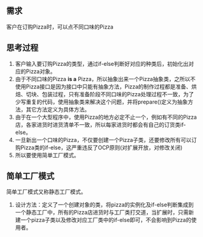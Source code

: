 ## 需求

客户在订购Pizza时，可以点不同口味的Pizza

## 思考过程

1. 客户输入要订购Pizza的类型，通过if-else判断好对应的种类后，初始化出对应的Pizza对象。
2. 由于不同口味的Pizza **is a** Pizza，所以抽象出来一个Pizza抽象类，之所以不使用Pizza接口是因为接口中只能有抽象方法，Pizza的制作过程都是准备、烘焙、切块、包装过程，只有准备阶段不同口味的Pizza处理过程不一致，为了少写重复的代码，使用抽象类来解决这个问题，并将prepare()定义为抽象方法，其它方法定义为具体方法。
3. 由于在一个大型程序中，使用Pizza的地方必定不止一个，例如有不同的Pizza店，各家进货时进货清单不一致，所以每家进货时都会有自己的订货类if-else。
4. 一旦新出一个口味的Pizza，不仅要创建一个Pizza子类，还要修改所有可以订购Pizza类的if-else，这严重违反了OCP原则(对扩展开放，对修改关闭)
5. 所以要使用简单工厂模式。

## 简单工厂模式

简单工厂模式又称静态工厂模式。

1. 设计方法：定义了一个创建对象的类，将pizza的实例化及if-else判断集成到一个静态工厂中，所有的Pizza店进货时与工厂类打交道，当扩展时，只需新建一个pizza子类以及修改对应工厂类中的if-else即可，不会影响到Pizza的使用者。